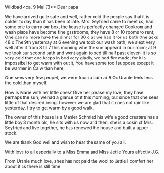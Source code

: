  Wildbad <ca. 9 Mai 73>*
Dear papa

We have arrived quite safe and well, rather cold the people say that it is colder to day than it has been of late. Mrs. Seyfried came to meet us, had some one to carry our box, the house is perfectly changed Cookrom and wash place have become fine gastrooms, they have 8 or 10 rooms to rent, One can no more have the dinnar for 30 c as we had it for us both One asks 48 c The 9th yesterday at 6 evening we took our wash bath, we slept very well after it from 8 till 7 this morning whe the sun appeard in our room; at 9 we took our second bath and went again to bed till half past eleven, it is so very cold that one keeps in bed very gladly, we had fire made; for it is impossibel to get warm with out it, You have some too I suppose except it be warmer in Calw than here,

One sees very few peopel, we were four to bath at 9 Oc Uranie feels less the cold than myself.

How is Marie with her little ones? Give her please my love; they have perhaps the sun; we had a glance of it this morning; but since that one sees little of that desired being. however we are glad that it does not rain like yesterday, I try to get warm by a good walk.

The owner of this house is a Mahler Schmied his wife a good creature has a little boy 3 month old, he sits with us now and then, she is a cosin of Mrs. Seyfried and live together, he has renewed the house and built a upper stock.

We are thank God well and wish to hear the same of you all.

With love to all especially to a Miss Emma and Miss Jettle
 Yours affectly J.G.

From Uranie much love, shes has not paid the wool to Jettle I comfort her about it as there is still time
